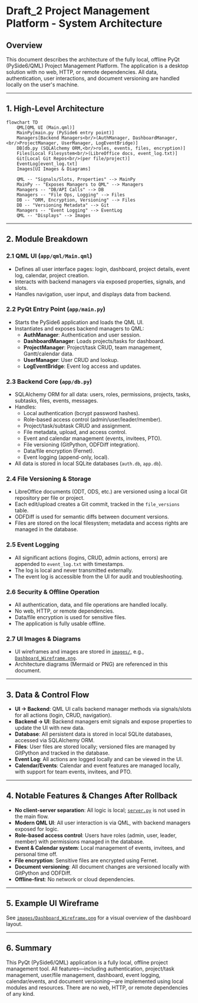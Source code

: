 # Draft_2 Project Management Platform - System Architecture

## Overview

This document describes the architecture of the fully local, offline PyQt (PySide6/QML) Project Management Platform. The application is a desktop solution with no web, HTTP, or remote dependencies. All data, authentication, user interactions, and document versioning are handled locally on the user's machine.

---

## 1. High-Level Architecture

```mermaid
flowchart TD
    QML[QML UI (Main.qml)]
    MainPy[main.py (PySide6 entry point)]
    Managers[Backend Managers<br/>(AuthManager, DashboardManager,<br/>ProjectManager, UserManager, LogEventBridge)]
    DB[db.py (SQLAlchemy ORM,<br/>roles, events, files, encryption)]
    Files[Local Filesystem<br/>(LibreOffice docs, event_log.txt)]
    Git[Local Git Repos<br/>(per file/project)]
    EventLog[event_log.txt]
    Images[UI Images & Diagrams]

    QML -- "Signals/Slots, Properties" --> MainPy
    MainPy -- "Exposes Managers to QML" --> Managers
    Managers -- "DB/API Calls" --> DB
    Managers -- "File Ops, Logging" --> Files
    DB -- "ORM, Encryption, Versioning" --> Files
    DB -- "Versioning Metadata" --> Git
    Managers -- "Event Logging" --> EventLog
    QML -- "Displays" --> Images
```

---

## 2. Module Breakdown

### 2.1 QML UI (`app/qml/Main.qml`)
- Defines all user interface pages: login, dashboard, project details, event log, calendar, project creation.
- Interacts with backend managers via exposed properties, signals, and slots.
- Handles navigation, user input, and displays data from backend.

### 2.2 PyQt Entry Point (`app/main.py`)
- Starts the PySide6 application and loads the QML UI.
- Instantiates and exposes backend managers to QML:
  - **AuthManager**: Authentication and user session.
  - **DashboardManager**: Loads projects/tasks for dashboard.
  - **ProjectManager**: Project/task CRUD, team management, Gantt/calendar data.
  - **UserManager**: User CRUD and lookup.
  - **LogEventBridge**: Event log access and updates.

### 2.3 Backend Core (`app/db.py`)
- SQLAlchemy ORM for all data: users, roles, permissions, projects, tasks, subtasks, files, events, messages.
- Handles:
  - Local authentication (bcrypt password hashes).
  - Role-based access control (admin/user/leader/member).
  - Project/task/subtask CRUD and assignment.
  - File metadata, upload, and access control.
  - Event and calendar management (events, invitees, PTO).
  - File versioning (GitPython, ODFDiff integration).
  - Data/file encryption (Fernet).
  - Event logging (append-only, local).
- All data is stored in local SQLite databases (`auth.db`, `app.db`).

### 2.4 File Versioning & Storage
- LibreOffice documents (ODT, ODS, etc.) are versioned using a local Git repository per file or project.
- Each edit/upload creates a Git commit, tracked in the `file_versions` table.
- ODFDiff is used for semantic diffs between document versions.
- Files are stored on the local filesystem; metadata and access rights are managed in the database.

### 2.5 Event Logging
- All significant actions (logins, CRUD, admin actions, errors) are appended to `event_log.txt` with timestamps.
- The log is local and never transmitted externally.
- The event log is accessible from the UI for audit and troubleshooting.

### 2.6 Security & Offline Operation
- All authentication, data, and file operations are handled locally.
- No web, HTTP, or remote dependencies.
- Data/file encryption is used for sensitive files.
- The application is fully usable offline.

### 2.7 UI Images & Diagrams
- UI wireframes and images are stored in [`images/`](images/), e.g., [`Dashboard_Wireframe.png`](images/Dashboard_Wireframe.png).
- Architecture diagrams (Mermaid or PNG) are referenced in this document.

---

## 3. Data & Control Flow

- **UI → Backend**: QML UI calls backend manager methods via signals/slots for all actions (login, CRUD, navigation).
- **Backend → UI**: Backend managers emit signals and expose properties to update the UI with new data.
- **Database**: All persistent data is stored in local SQLite databases, accessed via SQLAlchemy ORM.
- **Files**: User files are stored locally; versioned files are managed by GitPython and tracked in the database.
- **Event Log**: All actions are logged locally and can be viewed in the UI.
- **Calendar/Events**: Calendar and event features are managed locally, with support for team events, invitees, and PTO.

---

## 4. Notable Features & Changes After Rollback

- **No client-server separation**: All logic is local; [`server.py`](app/server.py) is not used in the main flow.
- **Modern QML UI**: All user interaction is via QML, with backend managers exposed for logic.
- **Role-based access control**: Users have roles (admin, user, leader, member) with permissions managed in the database.
- **Event & Calendar system**: Local management of events, invitees, and personal time off.
- **File encryption**: Sensitive files are encrypted using Fernet.
- **Document versioning**: All document changes are versioned locally with GitPython and ODFDiff.
- **Offline-first**: No network or cloud dependencies.

---

## 5. Example UI Wireframe

See [`images/Dashboard_Wireframe.png`](images/Dashboard_Wireframe.png) for a visual overview of the dashboard layout.

---

## 6. Summary

This PyQt (PySide6/QML) application is a fully local, offline project management tool. All features—including authentication, project/task management, user/file management, dashboard, event logging, calendar/events, and document versioning—are implemented using local modules and resources. There are no web, HTTP, or remote dependencies of any kind.
